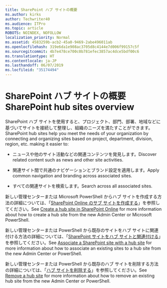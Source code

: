 ```yaml
---
title: SharePoint ハブ サイトの概要
ms.author: kirks
author: Techwriter40
ms.audience: ITPro
ms.topic: article
ROBOTS: NOINDEX, NOFOLLOW
localization_priority: Normal
ms.assetid: 4583259b-acb2-45a0-9469-2abe496011ab
ms.openlocfilehash: 319e6da1e908ac3705d8c4144e7d006f99157c5f
ms.sourcegitcommit: 4b7e478ce700c0b781efec3857ac4dce5bdf00c6
ms.translationtype: HT
ms.contentlocale: ja-JP
ms.lasthandoff: 06/07/2019
ms.locfileid: "35174494"
---
```

# <a name="sharepoint-hub-sites-overview"></a><span data-ttu-id="95a80-102">SharePoint ハブ サイトの概要</span><span class="sxs-lookup"><span data-stu-id="95a80-102">SharePoint hub sites overview</span></span>

<span data-ttu-id="95a80-103">SharePoint ハブ サイトを使用すると、プロジェクト、部門、部署、地域などに基づいてサイトを接続して整理し、組織のニーズを満たすことができます。</span><span class="sxs-lookup"><span data-stu-id="95a80-103">SharePoint hub sites help you meet the needs of your organization by connecting and organizing sites based on project, department, division, region, etc. making it easier to:</span></span>

- <span data-ttu-id="95a80-104">ニュースや他のサイト活動などの関連コンテンツを発見します。</span><span class="sxs-lookup"><span data-stu-id="95a80-104">Discover related content such as news and other site activities.</span></span>


- <span data-ttu-id="95a80-105">関連サイト間で共通のナビゲーションとブランド設定を適用します。</span><span class="sxs-lookup"><span data-stu-id="95a80-105">Apply common navigation and branding across associated sites.</span></span>


- <span data-ttu-id="95a80-106">すべての関連サイトを検索します。</span><span class="sxs-lookup"><span data-stu-id="95a80-106">Search across all associated sites.</span></span>


<span data-ttu-id="95a80-107">新しい管理センターまたは Microsoft PowerShell からハブ サイトを作成する方法の詳細については、「[SharePoint Online のサブ サイトを作成する](https://docs.microsoft.com/sharepoint/create-hub-site)」を参照してください。</span><span class="sxs-lookup"><span data-stu-id="95a80-107">See [Create a hub site in SharePoint Online](https://docs.microsoft.com/sharepoint/create-hub-site) for more information about how to create a hub site from the new Admin Center or Microsoft PowerShell.</span></span> 

<span data-ttu-id="95a80-108">新しい管理センターまたは PowerShell から既存のサイトをハブ サイトに関連付ける方法の詳細については、「[SharePoint サイトをハブ サイトと関連付ける](https://support.office.com/article/associate-a-sharepoint-site-with-a-hub-site-ae0009fd-af04-4d3d-917d-88edb43efc05)」を参照してください。</span><span class="sxs-lookup"><span data-stu-id="95a80-108">See [Associate a SharePoint site with a hub site](https://support.office.com/article/associate-a-sharepoint-site-with-a-hub-site-ae0009fd-af04-4d3d-917d-88edb43efc05) for more information about how to associate an existing sites to a hub site from the new Admin Center or PowerShell.</span></span>  

<span data-ttu-id="95a80-109">新しい管理センターまたは PowerShell から既存のハブ サイトを削除する方法の詳細については、「[ハブ サイトを削除する](https://docs.microsoft.com/sharepoint/remove-hub-site)」を参照してください。</span><span class="sxs-lookup"><span data-stu-id="95a80-109">See [Remove a hub site](https://docs.microsoft.com/sharepoint/remove-hub-site) for more information about how to remove an existing hub site from the new Admin Center or PowerShell.</span></span> 

